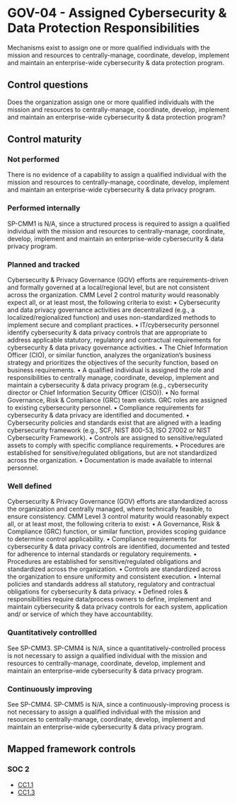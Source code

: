 # GOV-04 - Assigned Cybersecurity & Data Protection Responsibilities
Mechanisms exist to assign one or more qualified individuals with the mission and resources to centrally-manage, coordinate, develop, implement and maintain an enterprise-wide cybersecurity & data protection program. 
## Control questions
Does the organization assign one or more qualified individuals with the mission and resources to centrally-manage, coordinate, develop, implement and maintain an enterprise-wide cybersecurity & data protection program? 
## Control maturity
### Not performed
There is no evidence of a capability to assign a qualified individual with the mission and resources to centrally-manage, coordinate, develop, implement and maintain an enterprise-wide cybersecurity & data privacy program. 
### Performed internally
SP-CMM1 is N/A, since a structured process is required to assign a qualified individual with the mission and resources to centrally-manage, coordinate, develop, implement and maintain an enterprise-wide cybersecurity & data privacy program. 
### Planned and tracked
Cybersecurity & Privacy Governance (GOV) efforts are requirements-driven and formally governed at a local/regional level, but are not consistent across the organization. CMM Level 2 control maturity would reasonably expect all, or at least most, the following criteria to exist:
•	Cybersecurity and data privacy governance activities are decentralized (e.g., a localized/regionalized function) and uses non-standardized methods to implement secure and compliant practices.
•	IT/cybersecurity personnel identify cybersecurity & data privacy controls that are appropriate to address applicable statutory, regulatory and contractual requirements for cybersecurity & data privacy governance activities.
•	The Chief Information Officer (CIO), or similar function, analyzes the organization’s business strategy and prioritizes the objectives of the security function, based on business requirements.
•	A qualified individual is assigned the role and responsibilities to centrally manage, coordinate, develop, implement and maintain a cybersecurity & data privacy program (e.g., cybersecurity director or Chief Information Security Officer (CISO)).
•	No formal Governance, Risk & Compliance (GRC) team exists. GRC roles are assigned to existing cybersecurity personnel.
•	Compliance requirements for cybersecurity & data privacy are identified and documented.
•	Cybersecurity policies and standards exist that are aligned with a leading cybersecurity framework (e.g., SCF, NIST 800-53, ISO 27002 or NIST Cybersecurity Framework).
•	Controls are assigned to sensitive/regulated assets to comply with specific compliance requirements.
•	Procedures are established for sensitive/regulated obligations, but are not standardized across the organization. 
•	Documentation is made available to internal personnel.
### Well defined
Cybersecurity & Privacy Governance (GOV) efforts are standardized across the organization and centrally managed, where technically feasible, to ensure consistency. CMM Level 3 control maturity would reasonably expect all, or at least most, the following criteria to exist:
•	A Governance, Risk & Compliance (GRC) function, or similar function, provides scoping guidance to determine control applicability.
•	Compliance requirements for cybersecurity & data privacy controls are identified, documented and tested for adherence to internal standards or regulatory requirements. 
•	Procedures are established for sensitive/regulated obligations and standardized across the organization. 
•	Controls are standardized across the organization to ensure uniformity and consistent execution.
•	Internal policies and standards address all statutory, regulatory and contractual obligations for cybersecurity & data privacy.
•	Defined roles & responsibilities require data/process owners to define, implement and maintain cybersecurity & data privacy controls for each system, application and/ or service of which they have accountability.
### Quantitatively controllled
See SP-CMM3. SP-CMM4 is N/A, since a quantitatively-controlled process is not necessary to assign a qualified individual with the mission and resources to centrally-manage, coordinate, develop, implement and maintain an enterprise-wide cybersecurity & data privacy program. 
### Continuously improving
See SP-CMM4. SP-CMM5 is N/A, since a continuously-improving process is not necessary to assign a qualified individual with the mission and resources to centrally-manage, coordinate, develop, implement and maintain an enterprise-wide cybersecurity & data privacy program. 
## Mapped framework controls
### SOC 2
- [CC1.1](../soc2/cc11.md)
- [CC1.3](../soc2/cc13.md)